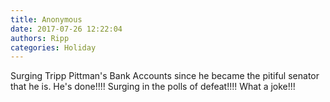 ```yaml
---
title: Anonymous
date: 2017-07-26 12:22:04
authors: Ripp
categories: Holiday
---
```


 Surging Tripp Pittman's Bank Accounts since he became the pitiful senator that he is. He's done!!!! Surging in the polls of defeat!!!!  What a joke!!!